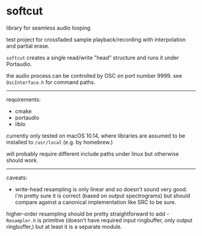 # softcut
library for seamless audio looping

test project for crossfaded sample playback/recording with interpolation and partial erase.

`softcut` creates a single read/write "head" structure and runs it under Portaudio. 

the audio process can be controlled by OSC on port number 9999. see `OscInterface.h` for command paths.

---------


requirements:

- cmake
- portaudio
- liblo


currently only tested on macOS 10.14, where libraries are assumed to be installed to `/usr/local` (e.g. by homebrew.)

will probably require different include paths under linux but otherwise should work.

--------
caveats:

- write-head resampling is only linear and so doesn't sound very good. i'm pretty sure it is correct (based on output spectrograms) but should compare against a canonical implementation like SRC to be sure.

higher-order resampling should be pretty straightforward to add - `Resampler.h` is primitive (doesn't have required input ringbuffer, only output ringbuffer,) but at least it is a separate module. 
